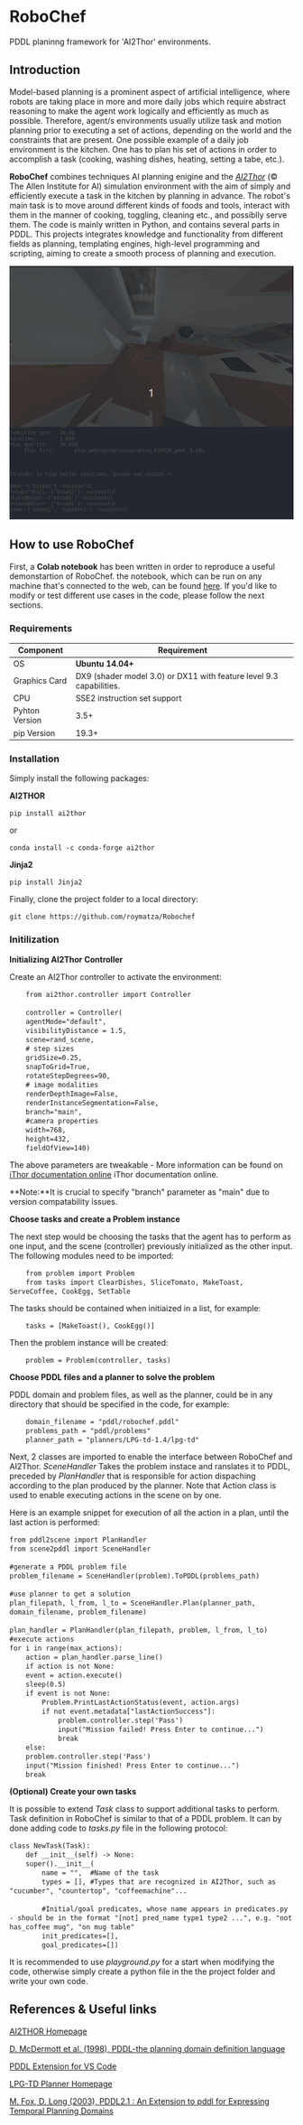# RoboChef
PDDL planinng framework for 'AI2Thor' environments.

## Introduction
Model-based planning is a prominent aspect of artificial intelligence, where robots are taking place in more and more daily jobs which require abstract reasoning to make the agent work logically and efficiently as much as possible. Therefore, agent/s environments usually utilize task and motion planning prior to executing a set of actions, depending on the world and the constraints that are present. One possible example of a daily job environment is the kitchen. One has to plan his set of actions in order to accomplish a task (cooking, washing dishes, heating, setting a tabe, etc.).

**RoboChef** combines techniques AI planning enigine and the [*AI2Thor*](https://ai2thor.allenai.org/)  (© The Allen Institute for AI) simulation environment with the aim of simply and efficiently execute a task in the kitchen by planning in advance. The robot's main task is to move around different kinds of foods and tools, interact with them in the manner of cooking, toggling, cleaning etc., and possiblly serve them.
The code is mainly written in Python, and contains several parts in PDDL. This projects integrates knowledge and functionality from different fields as planning, templating engines, high-level programming and scripting, aiming to create a smooth process of planning and execution. 

![](./report/media/demo.gif)


## How to use RoboChef

First, a **Colab notebook** has been written in order to reproduce a useful demonstartion of RoboChef.
the notebook, which can be run on any machine that's connected to the web, can be found [here](https://colab.research.google.com/drive/1ho-44hpmA01WkJTlxAuwVJ_RvlaczfwW?usp=sharing). If you'd like to modify or test different use cases in the code, please follow the next sections.

### Requirements

| Component  | Requirement  | 
|---|---|
|   OS |   **Ubuntu 14.04+**|  
|   Graphics Card|  	DX9 (shader model 3.0) or DX11 with feature level 9.3 capabilities. | 
| CPU | 	SSE2 instruction set support |
|Pyhton Version | 3.5+ |
| pip Version | 19.3+ |


### Installation

Simply install the following packages:

**AI2THOR**

	pip install ai2thor

or

	conda install -c conda-forge ai2thor

**Jinja2**

	pip install Jinja2

Finally, clone the project folder to a local directory:

	git clone https://github.com/roymatza/Robochef

### Initilization

**Initializing AI2Thor Controller**

Create an AI2Thor controller to activate the environment:

		from ai2thor.controller import Controller
	
		controller = Controller(
	    agentMode="default",
	    visibilityDistance = 1.5,
	    scene=rand_scene,
	    # step sizes
	    gridSize=0.25,
	    snapToGrid=True,
	    rotateStepDegrees=90,
	    # image modalities
	    renderDepthImage=False,
	    renderInstanceSegmentation=False,
	    branch="main",
	    #camera properties
	    width=768,
	    height=432,
	    fieldOfView=140)
	  
The above parameters are tweakable - More information can be found on [iThor documentation online](https://ai2thor.allenai.org/ithor/documentation) iThor documentation online.

**Note:**It is crucial to specify "branch" parameter as "main" due to version compatability issues.

**Choose tasks and create a Problem instance**

The next step would be choosing the tasks that the agent has to perform as one input, and the scene (controller) previously initialized as the other input. The following modules need to be imported:

		from problem import Problem
		from tasks import ClearDishes, SliceTomato, MakeToast, ServeCoffee, CookEgg, SetTable
		
The tasks should be contained when initiaized in a list, for example:

		tasks = [MakeToast(), CookEgg()]

Then the problem instance will be created:

		problem = Problem(controller, tasks)
		
**Choose PDDL files and a planner to solve the problem**

PDDL domain and problem files, as well as the planner, could be in any directory that should be specified in the code, for example:

		domain_filename = "pddl/robochef.pddl"
		problems_path = "pddl/problems"
		planner_path = "planners/LPG-td-1.4/lpg-td"

Next, 2 classes are imported to enable the interface between RoboChef and AI2Thor. *SceneHandler* Takes the problem instace and ranslates it to PDDL, preceded by *PlanHandler* that is responsible for action dispaching according to the plan produced by the planner. Note that Action class is used to enable executing actions in the scene on by one.

Here is an example snippet for execution of all the action in a plan, until the last action is performed:
		
	from pddl2scene import PlanHandler
	from scene2pddl import SceneHandler

	#generate a PDDL problem file
	problem_filename = SceneHandler(problem).ToPDDL(problems_path)
	
	#use planner to get a solution
	plan_filepath, l_from, l_to = SceneHandler.Plan(planner_path, domain_filename, problem_filename)
	
	plan_handler = PlanHandler(plan_filepath, problem, l_from, l_to)
	#execute actions
	for i in range(max_actions):
	    action = plan_handler.parse_line()
	    if action is not None:
		event = action.execute()
		sleep(0.5)
		if event is not None:
		    Problem.PrintLastActionStatus(event, action.args)
		    if not event.metadata["lastActionSuccess"]:
		        problem.controller.step('Pass')
		        input("Mission failed! Press Enter to continue...")
		        break
	    else:
		problem.controller.step('Pass')
		input("Mission finished! Press Enter to continue...")
		break
			
			

**(Optional) Create your own tasks**

It is possible to extend *Task* class to support additional tasks to perform. Task definition in RoboChef is similar to that of a PDDL problem. It can by done adding code to *tasks.py* file in the following protocol:

	class NewTask(Task):
	    def __init__(self) -> None:
		super().__init__(
		    name = "",	#Name of the task
		    types = [],	#Types that are recognized in AI2Thor, such as "cucumber", "countertop", "coffeemachine"...
		    
		    #Initial/goal predicates, whose name appears in predicates.py - should be in the format "[not] pred_name type1 type2 ...", e.g. "not has_coffee mug", "on mug table"
		    init_predicates=[],	
		    goal_predicates=[])
		    
		    
It is recommended to use *playground.py* for a start when modifying the code, otherwise simply create a python file in the the project folder and write your own code. 
			

## References & Useful links

[AI2THOR Homepage](https://ai2thor.allenai.org/) 

 [D. McDermott et al. (1998), PDDL-the planning domain definition language](https://homepages.inf.ed.ac.uk/mfourman/tools/propplan/pddl.pdf) 

[PDDL Extension for VS Code](https://marketplace.visualstudio.com/items?itemName=jan-dolejsi.pddl) 

[LPG-TD Planner Homepage](https://lpg.unibs.it/lpg/)

[M. Fox, D. Long (2003), PDDL2.1 : An Extension to pddl for Expressing Temporal Planning Domains](https://arxiv.org/pdf/1106.4561.pdf)












